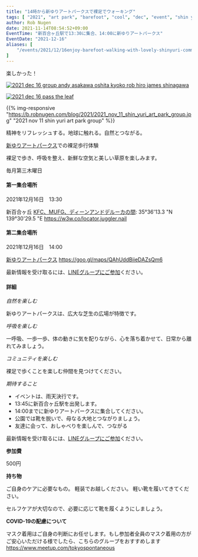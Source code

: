 ```yaml
---
title: "14時から新ゆりアートパークスで裸足でウォーキング"
tags: [ "2021", "art park", "barefoot", "cool", "dec", "event", "shin yuri", "walk" ]
author: Rob Nugen
date: 2021-11-14T08:54:52+09:00
EventTime: "新百合ヶ丘駅で13:30に集合、14:00に新ゆりアートパークス"
EventDate: "2021-12-16"
aliases: [
    "/events/2021/12/16enjoy-barefoot-walking-with-lovely-shinyuri-community",
]
---
```


楽しかった！

[![2021 dec 16 group andy asakawa oshita kyoko rob hiro james shinagawa](//b.robnugen.com/blog/2021/walk_and_talk/thumbs/2021_dec_16_group_andy_asakawa_oshita_kyoko_rob_hiro_james_shinagawa.jpg)](//b.robnugen.com/blog/2021/walk_and_talk/2021_dec_16_group_andy_asakawa_oshita_kyoko_rob_hiro_james_shinagawa.jpg)

[![2021 dec 16 pass the leaf](//b.robnugen.com/blog/2021/walk_and_talk/thumbs/2021_dec_16_pass_the_leaf.jpg)](//b.robnugen.com/blog/2021/walk_and_talk/2021_dec_16_pass_the_leaf.jpg)

{{% img-responsive "https://b.robnugen.com/blog/2021/2021_nov_11_shin_yuri_art_park_group.jpg" "2021 nov 11 shin yuri art park group" %}}

精神をリフレッシュする。地球に触れる。自然とつながる。

[新ゆりアートパークス](http://www.airgreen.info/artparks.html)での裸足歩行体験

裸足で歩き、呼吸を整え、新鮮な空気と美しい草原を楽しみます。

毎月第三木曜日

#### 第一集合場所

2021年12月16日　13:30

新百合ヶ丘 [KFC、MUFG、ディーンアンドデルーカの間](https://goo.gl/maps/aoY2j7WxkNjSC2u98): 35°36'13.3 "N 139°30'29.5 "E https://w3w.co/locator.juggler.nail

#### 第二集合場所

2021年12月16日　14:00

[新ゆりアートパークス](http://www.airgreen.info/artparks.html) https://goo.gl/maps/QAhUddBiieDAZsQm6

最新情報を受け取るには、[LINEグループにご参加](/contact/)ください。

#### 詳細

*自然を楽しむ*

新ゆりアートパークスは、広大な芝生の広場が特徴です。

*呼吸を楽しむ*

一呼吸、一歩一歩、体の動きに気を配りながら、心を落ち着かせて、日常から離れてみましょう。

*コミュニティを楽しむ*

裸足で歩くことを楽しむ仲間を見つけてください。

*期待すること*

* イベントは、雨天決行です。
* 13:45に新百合ヶ丘駅を出発します。
* 14:00までに新ゆりアートパークスに集合してください。
* 公園では靴を脱いで、母なる大地とつながりましょう。
* 友達に会って、おしゃべりを楽しんで、つながる

最新情報を受け取るには、[LINEグループにご参加](/contact/)ください。

**参加費**

500円

**持ち物**

ご自身のケアに必要なもの。 軽装でお越しください。
軽い靴を履いてきてください。

セルフケアが大切なので、必要に応じて靴を履くようにしましょう。

**COVID-19の配慮について**

マスク着用はご自身の判断にお任せします。もし参加者全員のマスク着用の方がご安心いただける様でしたら、こちらのグループをおすすめします
https://www.meetup.com/tokyospontaneous
